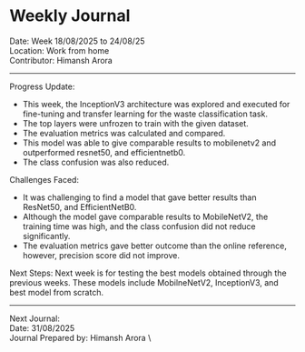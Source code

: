# Weekly Journal 

Date: Week 18/08/2025 to 24/08/25 \
Location: Work from home \
Contributor: Himansh Arora
________________________________________
Progress Update:
- This week, the InceptionV3 architecture was explored and executed for fine-tuning and transfer learning for the waste classification task.
- The top layers were unfrozen to train with the given dataset.
- The evaluation metrics was calculated and compared.
- This model was able to give comparable results to mobilenetv2 and outperformed resnet50, and efficientnetb0.
- The class confusion was also reduced.

Challenges Faced: 
- It was challenging to find a model that gave better results than ResNet50, and EfficientNetB0.
- Although the model gave comparable results to MobileNetV2, the training time was high, and the class confusion did not reduce significantly.
- The evaluation metrics gave better outcome than the online reference, however, precision score did not improve.

Next Steps: Next week is for testing the best models obtained through the previous weeks. These models include MobilneNetV2, InceptionV3, and best model from scratch.
________________________________________
Next Journal: \
Date: 31/08/2025 \
Journal Prepared by: Himansh Arora \